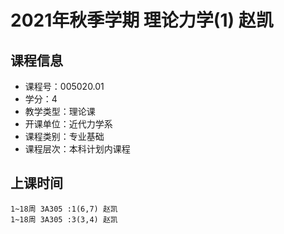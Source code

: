 # 2021年秋季学期 理论力学(1) 赵凯






## 课程信息

- 课程号：005020.01
- 学分：4
- 教学类型：理论课
- 开课单位：近代力学系
- 课程类别：专业基础
- 课程层次：本科计划内课程

## 上课时间

```
1~18周 3A305 :1(6,7) 赵凯
1~18周 3A305 :3(3,4) 赵凯
```

